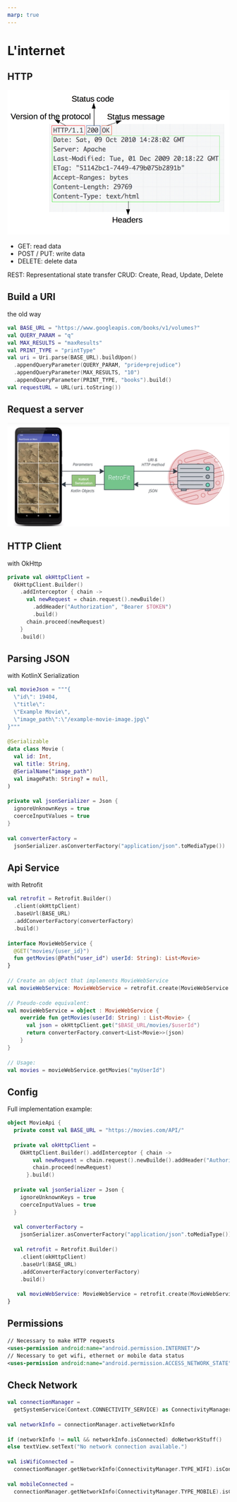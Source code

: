 ```yaml
---
marp: true
---
```

<!-- headingDivider: 2 -->
<!-- class: invert -->

# L'internet

## HTTP

![bg right 90%](assets/http.png)

- GET: read data
- POST / PUT: write data
- DELETE: delete data

REST: Representational state transfer
CRUD: Create, Read, Update, Delete

## Build a URI

the old way

```kotlin
val BASE_URL = "https://www.googleapis.com/books/v1/volumes?"
val QUERY_PARAM = "q"
val MAX_RESULTS = "maxResults"
val PRINT_TYPE = "printType"
val uri = Uri.parse(BASE_URL).buildUpon()
  .appendQueryParameter(QUERY_PARAM, "pride+prejudice")
  .appendQueryParameter(MAX_RESULTS, "10")
  .appendQueryParameter(PRINT_TYPE, "books").build()
val requestURL = URL(uri.toString())
```

## Request a server

![rest](assets/request.png)

## HTTP Client

with OkHttp

```kotlin
private val okHttpClient =
  OkHttpClient.Builder()
    .addInterceptor { chain ->
      val newRequest = chain.request().newBuilde()
        .addHeader("Authorization", "Bearer $TOKEN")
        .build()
      chain.proceed(newRequest)
    }
    .build()
```

## Parsing JSON

with KotlinX Serialization

```kotlin
val movieJson = """{
  \"id\": 19404,
  \"title\":
  \"Example Movie\",
  \"image_path\":\"/example-movie-image.jpg\"
}"""

@Serializable
data class Movie (
  val id: Int,
  val title: String,
  @SerialName("image_path")  
  val imagePath: String? = null,
)

private val jsonSerializer = Json {
  ignoreUnknownKeys = true
  coerceInputValues = true
}

val converterFactory =
  jsonSerializer.asConverterFactory("application/json".toMediaType())
```

## Api Service

with Retrofit

```kotlin
val retrofit = Retrofit.Builder()
  .client(okHttpClient)
  .baseUrl(BASE_URL)
  .addConverterFactory(converterFactory)
  .build()

interface MovieWebService {
  @GET("movies/{user_id}")
  fun getMovies(@Path("user_id") userId: String): List<Movie>
}

// Create an object that implements MovieWebService
val movieWebService: MovieWebService = retrofit.create(MovieWebService::class.java)

// Pseudo-code equivalent:
val movieWebService = object : MovieWebService {
    override fun getMovies(userId: String) : List<Movie> {
      val json = okHttpClient.get("$BASE_URL/movies/$userId")
      return converterFactory.convert<List<Movie>>(json)
    }
}

// Usage:
val movies = movieWebService.getMovies("myUserId")
```

## Config

Full implementation example:

```kotlin
object MovieApi {
  private const val BASE_URL = "https://movies.com/API/"

  private val okHttpClient =
    OkHttpClient.Builder().addInterceptor { chain ->
        val newRequest = chain.request().newBuilde().addHeader("Authorization", "Bearer $TOKEN").build()
        chain.proceed(newRequest)
      }.build()

  private val jsonSerializer = Json {
    ignoreUnknownKeys = true
    coerceInputValues = true
  }

  val converterFactory =
    jsonSerializer.asConverterFactory("application/json".toMediaType())

  val retrofit = Retrofit.Builder()
    .client(okHttpClient)
    .baseUrl(BASE_URL)
    .addConverterFactory(converterFactory)
    .build()

   val movieWebService: MovieWebService = retrofit.create(MovieWebService::class.java)
}
```

## Permissions

```xml
// Necessary to make HTTP requests
<uses-permission android:name="android.permission.INTERNET"/>
// Necessary to get wifi, ethernet or mobile data status
<uses-permission android:name="android.permission.ACCESS_NETWORK_STATE"/>
```

## Check Network

```kotlin
val connectionManager =
  getSystemService(Context.CONNECTIVITY_SERVICE) as ConnectivityManager

val networkInfo = connectionManager.activeNetworkInfo

if (networkInfo != null && networkInfo.isConnected) doNetworkStuff()
else textView.setText("No network connection available.")

val isWifiConnected =
  connectionManager.getNetworkInfo(ConnectivityManager.TYPE_WIFI).isConnected

val mobileConnected =
  connectionManager.getNetworkInfo(ConnectivityManager.TYPE_MOBILE).isConnected
```
